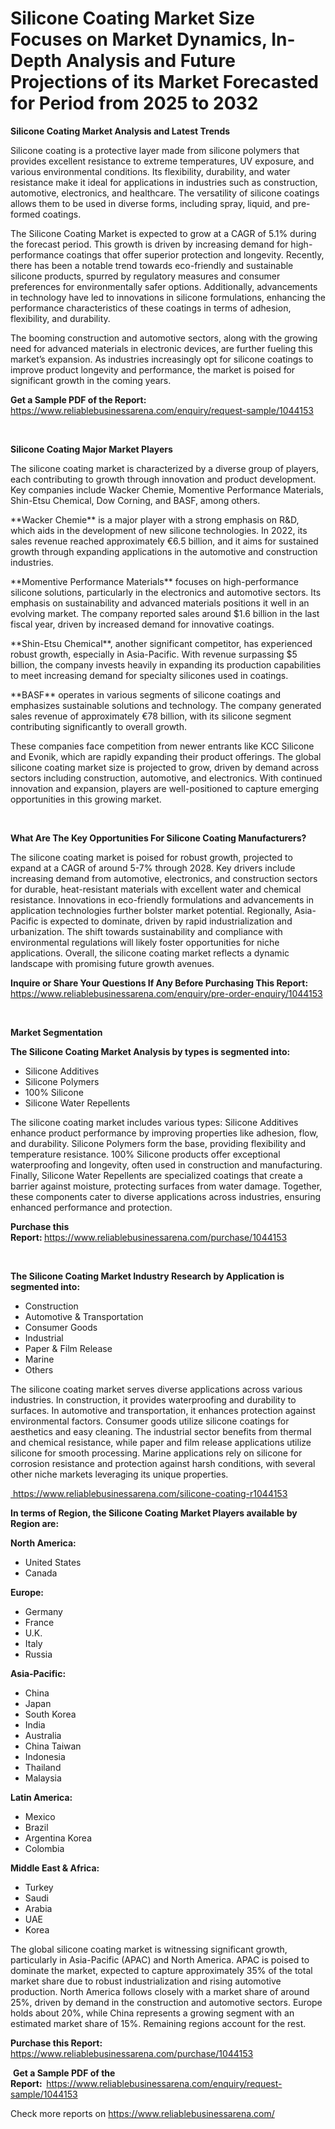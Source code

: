 <p><h1>Silicone Coating Market Size Focuses on Market Dynamics, In-Depth Analysis and Future Projections of its Market Forecasted for Period from 2025 to 2032</h1></p><p><strong>Silicone Coating Market Analysis and Latest Trends</strong></p>
<p><p>Silicone coating is a protective layer made from silicone polymers that provides excellent resistance to extreme temperatures, UV exposure, and various environmental conditions. Its flexibility, durability, and water resistance make it ideal for applications in industries such as construction, automotive, electronics, and healthcare. The versatility of silicone coatings allows them to be used in diverse forms, including spray, liquid, and pre-formed coatings.</p><p>The Silicone Coating Market is expected to grow at a CAGR of 5.1% during the forecast period. This growth is driven by increasing demand for high-performance coatings that offer superior protection and longevity. Recently, there has been a notable trend towards eco-friendly and sustainable silicone products, spurred by regulatory measures and consumer preferences for environmentally safer options. Additionally, advancements in technology have led to innovations in silicone formulations, enhancing the performance characteristics of these coatings in terms of adhesion, flexibility, and durability.</p><p>The booming construction and automotive sectors, along with the growing need for advanced materials in electronic devices, are further fueling this market’s expansion. As industries increasingly opt for silicone coatings to improve product longevity and performance, the market is poised for significant growth in the coming years.</p></p>
<p><strong>Get a Sample PDF of the Report:&nbsp;</strong> <a href="https://www.reliablebusinessarena.com/enquiry/request-sample/1044153?utm_campaign=2317&utm_medium=2&utm_source=Github&utm_content=ia&utm_term=01042025&utm_id=silicone-coating">https://www.reliablebusinessarena.com/enquiry/request-sample/1044153</a></p>
<p>&nbsp;</p>
<p><strong>Silicone Coating Major Market Players</strong></p>
<p><p>The silicone coating market is characterized by a diverse group of players, each contributing to growth through innovation and product development. Key companies include Wacker Chemie, Momentive Performance Materials, Shin-Etsu Chemical, Dow Corning, and BASF, among others.</p><p>**Wacker Chemie** is a major player with a strong emphasis on R&D, which aids in the development of new silicone technologies. In 2022, its sales revenue reached approximately €6.5 billion, and it aims for sustained growth through expanding applications in the automotive and construction industries.</p><p>**Momentive Performance Materials** focuses on high-performance silicone solutions, particularly in the electronics and automotive sectors. Its emphasis on sustainability and advanced materials positions it well in an evolving market. The company reported sales around $1.6 billion in the last fiscal year, driven by increased demand for innovative coatings.</p><p>**Shin-Etsu Chemical**, another significant competitor, has experienced robust growth, especially in Asia-Pacific. With revenue surpassing $5 billion, the company invests heavily in expanding its production capabilities to meet increasing demand for specialty silicones used in coatings.</p><p>**BASF** operates in various segments of silicone coatings and emphasizes sustainable solutions and technology. The company generated sales revenue of approximately €78 billion, with its silicone segment contributing significantly to overall growth.</p><p>These companies face competition from newer entrants like KCC Silicone and Evonik, which are rapidly expanding their product offerings. The global silicone coating market size is projected to grow, driven by demand across sectors including construction, automotive, and electronics. With continued innovation and expansion, players are well-positioned to capture emerging opportunities in this growing market.</p></p>
<p>&nbsp;</p>
<p><strong>What Are The Key Opportunities For Silicone Coating Manufacturers?</strong></p>
<p><p>The silicone coating market is poised for robust growth, projected to expand at a CAGR of around 5-7% through 2028. Key drivers include increasing demand from automotive, electronics, and construction sectors for durable, heat-resistant materials with excellent water and chemical resistance. Innovations in eco-friendly formulations and advancements in application technologies further bolster market potential. Regionally, Asia-Pacific is expected to dominate, driven by rapid industrialization and urbanization. The shift towards sustainability and compliance with environmental regulations will likely foster opportunities for niche applications. Overall, the silicone coating market reflects a dynamic landscape with promising future growth avenues.</p></p>
<p><strong>Inquire or Share Your Questions If Any Before Purchasing This Report:</strong> <a href="https://www.reliablebusinessarena.com/enquiry/pre-order-enquiry/1044153?utm_campaign=2317&utm_medium=2&utm_source=Github&utm_content=ia&utm_term=01042025&utm_id=silicone-coating">https://www.reliablebusinessarena.com/enquiry/pre-order-enquiry/1044153</a></p>
<p>&nbsp;</p>
<p><strong>Market Segmentation</strong></p>
<p><strong>The Silicone Coating Market Analysis by types is segmented into:</strong></p>
<p><ul><li>Silicone Additives</li><li>Silicone Polymers</li><li>100% Silicone</li><li>Silicone Water Repellents</li></ul></p>
<p><p>The silicone coating market includes various types: Silicone Additives enhance product performance by improving properties like adhesion, flow, and durability. Silicone Polymers form the base, providing flexibility and temperature resistance. 100% Silicone products offer exceptional waterproofing and longevity, often used in construction and manufacturing. Finally, Silicone Water Repellents are specialized coatings that create a barrier against moisture, protecting surfaces from water damage. Together, these components cater to diverse applications across industries, ensuring enhanced performance and protection.</p></p>
<p><strong>Purchase this Report:&nbsp;</strong><a href="https://www.reliablebusinessarena.com/purchase/1044153?utm_campaign=2317&utm_medium=2&utm_source=Github&utm_content=ia&utm_term=01042025&utm_id=silicone-coating">https://www.reliablebusinessarena.com/purchase/1044153</a></p>
<p>&nbsp;</p>
<p><strong>The Silicone Coating Market Industry Research by Application is segmented into:</strong></p>
<p><ul><li>Construction</li><li>Automotive & Transportation</li><li>Consumer Goods</li><li>Industrial</li><li>Paper & Film Release</li><li>Marine</li><li>Others</li></ul></p>
<p><p>The silicone coating market serves diverse applications across various industries. In construction, it provides waterproofing and durability to surfaces. In automotive and transportation, it enhances protection against environmental factors. Consumer goods utilize silicone coatings for aesthetics and easy cleaning. The industrial sector benefits from thermal and chemical resistance, while paper and film release applications utilize silicone for smooth processing. Marine applications rely on silicone for corrosion resistance and protection against harsh conditions, with several other niche markets leveraging its unique properties.</p></p>
<p><a href="https://www.reliablebusinessarena.com/silicone-coating-r1044153?utm_campaign=2317&utm_medium=2&utm_source=Github&utm_content=ia&utm_term=01042025&utm_id=silicone-coating">&nbsp;https://www.reliablebusinessarena.com/silicone-coating-r1044153</a></p>
<p><strong>In terms of Region, the Silicone Coating Market Players available by Region are:</strong></p>
<p>
    <p> <strong> North America: </strong>
        <ul>
            <li>United States</li>
            <li>Canada</li>
        </ul>
        </p> 
    <p> <strong> Europe: </strong>
        <ul>
            <li>Germany</li>
            <li>France</li>
            <li>U.K.</li>
            <li>Italy</li>
            <li>Russia</li>
        </ul>
        </p> 
    <p> <strong> Asia-Pacific: </strong>
        <ul>
            <li>China</li>
            <li>Japan</li>
            <li>South Korea</li>
            <li>India</li>
            <li>Australia</li>
            <li>China Taiwan</li>
            <li>Indonesia</li>
            <li>Thailand</li>
            <li>Malaysia</li>
        </ul>
        </p> 
    <p> <strong> Latin America: </strong>
        <ul>
            <li>Mexico</li>
            <li>Brazil</li>
            <li>Argentina Korea</li>
            <li>Colombia</li>
        </ul>
        </p> 
    <p> <strong> Middle East & Africa: </strong>
        <ul>
            <li>Turkey</li>
            <li>Saudi</li>
            <li>Arabia</li>
            <li>UAE</li>
            <li>Korea</li>
        </ul>
    </p>
    </p>
<p><p>The global silicone coating market is witnessing significant growth, particularly in Asia-Pacific (APAC) and North America. APAC is poised to dominate the market, expected to capture approximately 35% of the total market share due to robust industrialization and rising automotive production. North America follows closely with a market share of around 25%, driven by demand in the construction and automotive sectors. Europe holds about 20%, while China represents a growing segment with an estimated market share of 15%. Remaining regions account for the rest.</p></p>
<p><strong>Purchase this Report: </strong><a href="https://www.reliablebusinessarena.com/purchase/1044153?utm_campaign=2317&utm_medium=2&utm_source=Github&utm_content=ia&utm_term=01042025&utm_id=silicone-coating">https://www.reliablebusinessarena.com/purchase/1044153</a></p>
<p>&nbsp;<strong>Get a Sample PDF of the Report:&nbsp;&nbsp;</strong><a href="https://www.reliablebusinessarena.com/enquiry/request-sample/1044153?utm_campaign=2317&utm_medium=2&utm_source=Github&utm_content=ia&utm_term=01042025&utm_id=silicone-coating">https://www.reliablebusinessarena.com/enquiry/request-sample/1044153</a></p>
<p><strong></strong></p>
<p>Check more reports on <a href="https://www.reliablebusinessarena.com/?utm_campaign=2317&utm_medium=2&utm_source=Github&utm_content=ia&utm_term=01042025&utm_id=silicone-coating">https://www.reliablebusinessarena.com/</a></p>